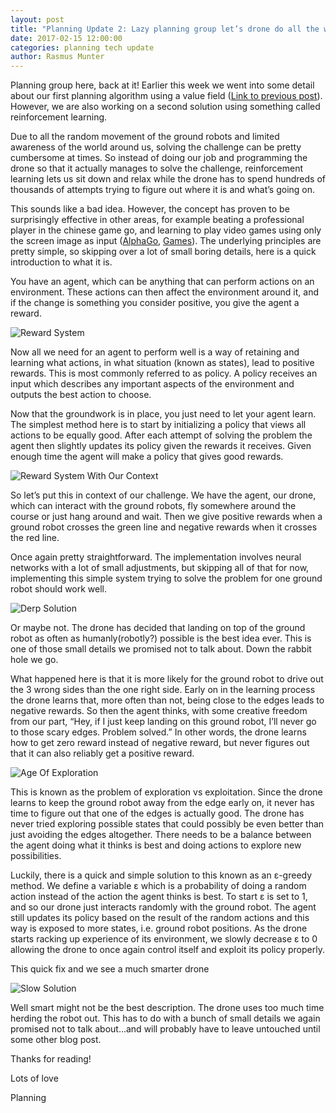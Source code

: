 ```yaml
---
layout: post
title: "Planning Update 2: Lazy planning group let’s drone do all the work"
date: 2017-02-15 12:00:00
categories: planning tech update
author: Rasmus Munter
---
```


Planning group here, back at it! Earlier this week we went into some detail about our first planning algorithm using a value field ([Link to previous post](/blog/2017-02-14-planning-update)). However, we are also working on a second solution using something called reinforcement learning.

Due to all the random movement of the ground robots and limited awareness of the world around us, solving the challenge can be pretty cumbersome at times. So instead of doing our job and programming the drone so that it actually manages to solve the challenge, reinforcement learning lets us sit down and relax while the drone has to spend hundreds of thousands of attempts trying to figure out where it is and what’s going on.

This sounds like a bad idea. However, the concept has proven to be surprisingly effective in other areas, for example beating a professional player in the chinese game go, and learning to play video games using only the screen image as input ([AlphaGo](https://www.youtube.com/watch?v=SUbqykXVx0A), [Games](https://www.youtube.com/watch?v=V1eYniJ0Rnk)). The underlying principles are pretty simple, so skipping over a lot of small boring details, here is a quick introduction to what it is.

You have an agent, which can be anything that can perform actions on an environment. These actions can then affect the environment around it, and if the change is something you consider positive, you give the agent a reward.

<span class="img-float-right"></span>
![Reward System](/public/assets/planning-update-2/reward-system.jpg)

Now all we need for an agent to perform well is a way of retaining and learning what actions, in what situation (known as states), lead to positive rewards. This is most commonly referred to as policy. A policy receives an input which describes any important aspects of the environment and outputs the best action to choose.

Now that the groundwork is in place, you just need to let your agent learn. The simplest method here is to start by initializing a policy that views all actions to be equally good. After each attempt of solving the problem the agent then slightly updates its policy given the rewards it receives. Given enough time the agent will make a policy that gives good rewards.

<span class="img-float-left"></span>
![Reward System With Our Context](/public/assets/planning-update-2/reward-system-context.jpg)

So let’s put this in context of our challenge. We have the agent, our drone, which can interact with the ground robots, fly somewhere around the course or just hang around and wait. Then we give positive rewards when a ground robot crosses the green line and negative rewards when it crosses the red line.

Once again pretty straightforward. The implementation involves neural networks with a lot of small adjustments, but skipping all of that for now, implementing this simple system trying to solve the problem for one ground robot should work well.

![Derp Solution](/public/assets/planning-update-2/derp-solution.gif)

Or maybe not. The drone has decided that landing on top of the ground robot as often as humanly(robotly?) possible is the best idea ever. This is one of those small details we promised not to talk about. Down the rabbit hole we go.

What happened here is that it is more likely for the ground robot to drive out the 3 wrong sides than the one right side. Early on in the learning process the drone learns that, more often than not, being close to the edges leads to negative rewards. So then the agent thinks, with some creative freedom from our part, “Hey, if I just keep landing on this ground robot, I’ll never go to those scary edges. Problem solved.” In other words, the drone learns how to get zero reward instead of negative reward, but never figures out that it can also reliably get a positive reward.

![Age Of Exploration](/public/assets/planning-update-2/age-of-exploration-image.jpg)

This is known as the problem of exploration vs exploitation. Since the drone learns to keep the ground robot away from the edge early on, it never has time to figure out that one of the edges is actually good. The drone has never tried exploring possible states that could possibly be even better than just avoiding the edges altogether. There needs to be a balance between the agent doing what it thinks is best and doing actions to explore new possibilities.

Luckily, there is a quick and simple solution to this known as an ε-greedy method. We define a variable ε which is a probability of doing a random action instead of the action the agent thinks is best. To start ε is set to 1, and so our drone just interacts randomly with the ground robot. The agent still updates its policy based on the result of the random actions and this way is exposed to more states, i.e. ground robot positions. As the drone starts racking up experience of its environment, we slowly decrease ε to 0 allowing the drone to once again control itself and exploit its policy properly.

This quick fix and we see a much smarter drone

![Slow Solution](/public/assets/planning-update-2/slow-solution.gif)

Well smart might not be the best description. The drone uses too much time herding the robot out. This has to do with a bunch of small details we again promised not to talk about...and will probably have to leave untouched until some other blog post.

Thanks for reading! 

Lots of love

Planning
